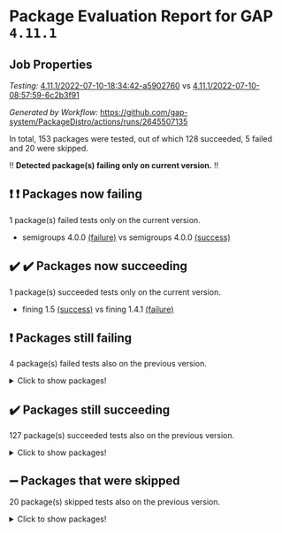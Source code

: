 # Package Evaluation Report for GAP `4.11.1`

## Job Properties

*Testing:* [4.11.1/2022-07-10-18:34:42-a5902760](https://github.com/gap-system/PackageDistro/blob/data/reports/4.11.1/2022-07-10-18:34:42-a5902760) vs [4.11.1/2022-07-10-08:57:59-6c2b3f91](https://github.com/gap-system/PackageDistro/blob/data/reports/4.11.1/2022-07-10-08:57:59-6c2b3f91)

*Generated by Workflow:* https://github.com/gap-system/PackageDistro/actions/runs/2645507135

In total, 153 packages were tested, out of which 128 succeeded, 5 failed and 20 were skipped.

:bangbang: **Detected package(s) failing only on current version.** :bangbang:

## :exclamation: :exclamation: Packages now failing

1 package(s) failed tests only on the current version.
- semigroups 4.0.0 [(failure)](https://github.com/gap-system/PackageDistro/runs/7272379744?check_suite_focus=true) vs semigroups 4.0.0 [(success)](https://github.com/gap-system/PackageDistro/runs/7269394818?check_suite_focus=true)

## :heavy_check_mark: :heavy_check_mark: Packages now succeeding

1 package(s) succeeded tests only on the current version.
- fining 1.5 [(success)](https://github.com/gap-system/PackageDistro/runs/7272377324?check_suite_focus=true) vs fining 1.4.1 [(failure)](https://github.com/gap-system/PackageDistro/runs/7269392387?check_suite_focus=true)

## :exclamation: Packages still failing

4 package(s) failed tests also on the previous version.
<details><summary>Click to show packages!</summary>

- francy 1.2.4 [(failure)](https://github.com/gap-system/PackageDistro/runs/7272377643?check_suite_focus=true)
- hap 1.44 [(failure)](https://github.com/gap-system/PackageDistro/runs/7272378105?check_suite_focus=true)
- packagemanager 1.2 [(failure)](https://github.com/gap-system/PackageDistro/runs/7272379200?check_suite_focus=true)
- recog 1.3.2 [(failure)](https://github.com/gap-system/PackageDistro/runs/7272379577?check_suite_focus=true)
</details>

## :heavy_check_mark: Packages still succeeding

127 package(s) succeeded tests also on the previous version.
<details><summary>Click to show packages!</summary>

- ace 5.4 [(success)](https://github.com/gap-system/PackageDistro/runs/7272376034?check_suite_focus=true)
- aclib 1.3.2 [(success)](https://github.com/gap-system/PackageDistro/runs/7272376060?check_suite_focus=true)
- agt 0.2 [(success)](https://github.com/gap-system/PackageDistro/runs/7272376085?check_suite_focus=true)
- alnuth 3.2.1 [(success)](https://github.com/gap-system/PackageDistro/runs/7272376113?check_suite_focus=true)
- anupq 3.2.6 [(success)](https://github.com/gap-system/PackageDistro/runs/7272376135?check_suite_focus=true)
- atlasrep 2.1.2 [(success)](https://github.com/gap-system/PackageDistro/runs/7272376157?check_suite_focus=true)
- autodoc 2022.07.10 [(success)](https://github.com/gap-system/PackageDistro/runs/7272376189?check_suite_focus=true)
- automata 1.15 [(success)](https://github.com/gap-system/PackageDistro/runs/7272376217?check_suite_focus=true)
- automgrp 1.3.2 [(success)](https://github.com/gap-system/PackageDistro/runs/7272376243?check_suite_focus=true)
- autpgrp 1.10.2 [(success)](https://github.com/gap-system/PackageDistro/runs/7272376264?check_suite_focus=true)
- cap 2022.06-05 [(success)](https://github.com/gap-system/PackageDistro/runs/7272376289?check_suite_focus=true)
- caratinterface 2.3.3 [(success)](https://github.com/gap-system/PackageDistro/runs/7272376314?check_suite_focus=true)
- cddinterface 2020.06.24 [(success)](https://github.com/gap-system/PackageDistro/runs/7272376339?check_suite_focus=true)
- circle 1.6.5 [(success)](https://github.com/gap-system/PackageDistro/runs/7272376357?check_suite_focus=true)
- classicpres 1.22 [(success)](https://github.com/gap-system/PackageDistro/runs/7272376379?check_suite_focus=true)
- cohomolo 1.6.10 [(success)](https://github.com/gap-system/PackageDistro/runs/7272376406?check_suite_focus=true)
- congruence 1.2.4 [(success)](https://github.com/gap-system/PackageDistro/runs/7272376429?check_suite_focus=true)
- corelg 1.56 [(success)](https://github.com/gap-system/PackageDistro/runs/7272376450?check_suite_focus=true)
- crime 1.6 [(success)](https://github.com/gap-system/PackageDistro/runs/7272376477?check_suite_focus=true)
- crisp 1.4.5 [(success)](https://github.com/gap-system/PackageDistro/runs/7272376509?check_suite_focus=true)
- crypting 0.10 [(success)](https://github.com/gap-system/PackageDistro/runs/7272376534?check_suite_focus=true)
- cryst 4.1.24 [(success)](https://github.com/gap-system/PackageDistro/runs/7272376579?check_suite_focus=true)
- crystcat 1.1.9 [(success)](https://github.com/gap-system/PackageDistro/runs/7272376609?check_suite_focus=true)
- ctbllib 1.3.4 [(success)](https://github.com/gap-system/PackageDistro/runs/7272376630?check_suite_focus=true)
- cubefree 1.19 [(success)](https://github.com/gap-system/PackageDistro/runs/7272376656?check_suite_focus=true)
- curlinterface 2.2.2 [(success)](https://github.com/gap-system/PackageDistro/runs/7272376693?check_suite_focus=true)
- cvec 2.7.5 [(success)](https://github.com/gap-system/PackageDistro/runs/7272376739?check_suite_focus=true)
- datastructures 0.2.7 [(success)](https://github.com/gap-system/PackageDistro/runs/7272376764?check_suite_focus=true)
- deepthought 1.0.5 [(success)](https://github.com/gap-system/PackageDistro/runs/7272376791?check_suite_focus=true)
- design 1.7 [(success)](https://github.com/gap-system/PackageDistro/runs/7272376829?check_suite_focus=true)
- difsets 2.3.1 [(success)](https://github.com/gap-system/PackageDistro/runs/7272376869?check_suite_focus=true)
- digraphs 1.5.3 [(success)](https://github.com/gap-system/PackageDistro/runs/7272376926?check_suite_focus=true)
- edim 1.3.5 [(success)](https://github.com/gap-system/PackageDistro/runs/7272376988?check_suite_focus=true)
- example 4.3.1 [(success)](https://github.com/gap-system/PackageDistro/runs/7272377063?check_suite_focus=true)
- factint 1.6.3 [(success)](https://github.com/gap-system/PackageDistro/runs/7272377127?check_suite_focus=true)
- ferret 1.0.8 [(success)](https://github.com/gap-system/PackageDistro/runs/7272377198?check_suite_focus=true)
- fga 1.4.0 [(success)](https://github.com/gap-system/PackageDistro/runs/7272377275?check_suite_focus=true)
- float 1.0.3 [(success)](https://github.com/gap-system/PackageDistro/runs/7272377385?check_suite_focus=true)
- format 1.4.3 [(success)](https://github.com/gap-system/PackageDistro/runs/7272377443?check_suite_focus=true)
- forms 1.2.8 [(success)](https://github.com/gap-system/PackageDistro/runs/7272377511?check_suite_focus=true)
- fplsa 1.2.5 [(success)](https://github.com/gap-system/PackageDistro/runs/7272377560?check_suite_focus=true)
- fr 2.4.8 [(success)](https://github.com/gap-system/PackageDistro/runs/7272377604?check_suite_focus=true)
- fwtree 1.3 [(success)](https://github.com/gap-system/PackageDistro/runs/7272377677?check_suite_focus=true)
- gbnp 1.0.5 [(success)](https://github.com/gap-system/PackageDistro/runs/7272377706?check_suite_focus=true)
- generalizedmorphismsforcap 2022.05-01 [(success)](https://github.com/gap-system/PackageDistro/runs/7272377730?check_suite_focus=true)
- genss 1.6.6 [(success)](https://github.com/gap-system/PackageDistro/runs/7272377764?check_suite_focus=true)
- gradedringforhomalg 2022.06-01 [(success)](https://github.com/gap-system/PackageDistro/runs/7272377816?check_suite_focus=true)
- grape 4.8.5 [(success)](https://github.com/gap-system/PackageDistro/runs/7272377848?check_suite_focus=true)
- groupoids 1.69 [(success)](https://github.com/gap-system/PackageDistro/runs/7272377886?check_suite_focus=true)
- grpconst 2.6.2 [(success)](https://github.com/gap-system/PackageDistro/runs/7272377947?check_suite_focus=true)
- guarana 0.96.3 [(success)](https://github.com/gap-system/PackageDistro/runs/7272377990?check_suite_focus=true)
- guava 3.16 [(success)](https://github.com/gap-system/PackageDistro/runs/7272378040?check_suite_focus=true)
- hapcryst 0.1.14 [(success)](https://github.com/gap-system/PackageDistro/runs/7272378156?check_suite_focus=true)
- hecke 1.5.3 [(success)](https://github.com/gap-system/PackageDistro/runs/7272378198?check_suite_focus=true)
- help 3.5 [(success)](https://github.com/gap-system/PackageDistro/runs/7272378257?check_suite_focus=true)
- idrel 2.44 [(success)](https://github.com/gap-system/PackageDistro/runs/7272378297?check_suite_focus=true)
- images 1.3.1 [(success)](https://github.com/gap-system/PackageDistro/runs/7272378357?check_suite_focus=true)
- intpic 0.3.0 [(success)](https://github.com/gap-system/PackageDistro/runs/7272378390?check_suite_focus=true)
- io 4.7.2 [(success)](https://github.com/gap-system/PackageDistro/runs/7272378434?check_suite_focus=true)
- irredsol 1.4.3 [(success)](https://github.com/gap-system/PackageDistro/runs/7272378474?check_suite_focus=true)
- json 2.1.0 [(success)](https://github.com/gap-system/PackageDistro/runs/7272378514?check_suite_focus=true)
- jupyterkernel 1.4.1 [(success)](https://github.com/gap-system/PackageDistro/runs/7272378551?check_suite_focus=true)
- jupyterviz 1.5.1 [(success)](https://github.com/gap-system/PackageDistro/runs/7272378578?check_suite_focus=true)
- kan 1.34 [(success)](https://github.com/gap-system/PackageDistro/runs/7272378614?check_suite_focus=true)
- kbmag 1.5.9 [(success)](https://github.com/gap-system/PackageDistro/runs/7272378645?check_suite_focus=true)
- laguna 3.9.5 [(success)](https://github.com/gap-system/PackageDistro/runs/7272378686?check_suite_focus=true)
- liealgdb 2.2.1 [(success)](https://github.com/gap-system/PackageDistro/runs/7272378713?check_suite_focus=true)
- liepring 2.6 [(success)](https://github.com/gap-system/PackageDistro/runs/7272378745?check_suite_focus=true)
- liering 2.4.2 [(success)](https://github.com/gap-system/PackageDistro/runs/7272378769?check_suite_focus=true)
- linearalgebraforcap 2022.06-03 [(success)](https://github.com/gap-system/PackageDistro/runs/7272378791?check_suite_focus=true)
- loops 3.4.1 [(success)](https://github.com/gap-system/PackageDistro/runs/7272378838?check_suite_focus=true)
- lpres 1.0.3 [(success)](https://github.com/gap-system/PackageDistro/runs/7272378860?check_suite_focus=true)
- majoranaalgebras 1.4 [(success)](https://github.com/gap-system/PackageDistro/runs/7272378889?check_suite_focus=true)
- mapclass 1.4.5 [(success)](https://github.com/gap-system/PackageDistro/runs/7272378916?check_suite_focus=true)
- matgrp 0.64 [(success)](https://github.com/gap-system/PackageDistro/runs/7272378933?check_suite_focus=true)
- modisom 2.5.2 [(success)](https://github.com/gap-system/PackageDistro/runs/7272378957?check_suite_focus=true)
- modulepresentationsforcap 2022.05-03 [(success)](https://github.com/gap-system/PackageDistro/runs/7272378973?check_suite_focus=true)
- monoidalcategories 2022.06-07 [(success)](https://github.com/gap-system/PackageDistro/runs/7272378999?check_suite_focus=true)
- nconvex 2020.11-04 [(success)](https://github.com/gap-system/PackageDistro/runs/7272379010?check_suite_focus=true)
- nilmat 1.4.1 [(success)](https://github.com/gap-system/PackageDistro/runs/7272379024?check_suite_focus=true)
- nock 1.5 [(success)](https://github.com/gap-system/PackageDistro/runs/7272379045?check_suite_focus=true)
- normalizinterface 1.3.3 [(success)](https://github.com/gap-system/PackageDistro/runs/7272379074?check_suite_focus=true)
- nq 2.5.8 [(success)](https://github.com/gap-system/PackageDistro/runs/7272379089?check_suite_focus=true)
- numericalsgps 1.3.0 [(success)](https://github.com/gap-system/PackageDistro/runs/7272379115?check_suite_focus=true)
- openmath 11.5.1 [(success)](https://github.com/gap-system/PackageDistro/runs/7272379144?check_suite_focus=true)
- orb 4.8.4 [(success)](https://github.com/gap-system/PackageDistro/runs/7272379176?check_suite_focus=true)
- patternclass 2.4.2 [(success)](https://github.com/gap-system/PackageDistro/runs/7272379237?check_suite_focus=true)
- permut 2.0.4 [(success)](https://github.com/gap-system/PackageDistro/runs/7272379260?check_suite_focus=true)
- polenta 1.3.10 [(success)](https://github.com/gap-system/PackageDistro/runs/7272379289?check_suite_focus=true)
- polymaking 0.8.6 [(success)](https://github.com/gap-system/PackageDistro/runs/7272379316?check_suite_focus=true)
- primgrp 3.4.2 [(success)](https://github.com/gap-system/PackageDistro/runs/7272379341?check_suite_focus=true)
- profiling 2.5.0 [(success)](https://github.com/gap-system/PackageDistro/runs/7272379369?check_suite_focus=true)
- qpa 1.33 [(success)](https://github.com/gap-system/PackageDistro/runs/7272379393?check_suite_focus=true)
- quagroup 1.8.3 [(success)](https://github.com/gap-system/PackageDistro/runs/7272379431?check_suite_focus=true)
- radiroot 2.9 [(success)](https://github.com/gap-system/PackageDistro/runs/7272379470?check_suite_focus=true)
- rcwa 4.6.4 [(success)](https://github.com/gap-system/PackageDistro/runs/7272379510?check_suite_focus=true)
- rds 1.8 [(success)](https://github.com/gap-system/PackageDistro/runs/7272379540?check_suite_focus=true)
- repndecomp 1.2.1 [(success)](https://github.com/gap-system/PackageDistro/runs/7272379606?check_suite_focus=true)
- repsn 3.1.0 [(success)](https://github.com/gap-system/PackageDistro/runs/7272379637?check_suite_focus=true)
- resclasses 4.7.2 [(success)](https://github.com/gap-system/PackageDistro/runs/7272379666?check_suite_focus=true)
- scscp 2.3.1 [(success)](https://github.com/gap-system/PackageDistro/runs/7272379702?check_suite_focus=true)
- sglppow 2.2 [(success)](https://github.com/gap-system/PackageDistro/runs/7272379787?check_suite_focus=true)
- sgpviz 0.999.5 [(success)](https://github.com/gap-system/PackageDistro/runs/7272379833?check_suite_focus=true)
- simpcomp 2.1.14 [(success)](https://github.com/gap-system/PackageDistro/runs/7272379899?check_suite_focus=true)
- singular 2020.12.18 [(success)](https://github.com/gap-system/PackageDistro/runs/7272379944?check_suite_focus=true)
- sla 1.5.3 [(success)](https://github.com/gap-system/PackageDistro/runs/7272379994?check_suite_focus=true)
- smallgrp 1.5 [(success)](https://github.com/gap-system/PackageDistro/runs/7272380056?check_suite_focus=true)
- smallsemi 0.6.13 [(success)](https://github.com/gap-system/PackageDistro/runs/7272380103?check_suite_focus=true)
- sonata 2.9.4 [(success)](https://github.com/gap-system/PackageDistro/runs/7272380157?check_suite_focus=true)
- sophus 1.25 [(success)](https://github.com/gap-system/PackageDistro/runs/7272380217?check_suite_focus=true)
- spinsym 1.5.2 [(success)](https://github.com/gap-system/PackageDistro/runs/7272380266?check_suite_focus=true)
- symbcompcc 1.3.2 [(success)](https://github.com/gap-system/PackageDistro/runs/7272380331?check_suite_focus=true)
- thelma 1.3 [(success)](https://github.com/gap-system/PackageDistro/runs/7272380396?check_suite_focus=true)
- tomlib 1.2.9 [(success)](https://github.com/gap-system/PackageDistro/runs/7272380448?check_suite_focus=true)
- toric 1.9.5 [(success)](https://github.com/gap-system/PackageDistro/runs/7272380507?check_suite_focus=true)
- transgrp 3.6.2 [(success)](https://github.com/gap-system/PackageDistro/runs/7272380552?check_suite_focus=true)
- ugaly 4.0.2 [(success)](https://github.com/gap-system/PackageDistro/runs/7272380582?check_suite_focus=true)
- unipot 1.5 [(success)](https://github.com/gap-system/PackageDistro/runs/7272380608?check_suite_focus=true)
- unitlib 4.1.0 [(success)](https://github.com/gap-system/PackageDistro/runs/7272380632?check_suite_focus=true)
- utils 0.74 [(success)](https://github.com/gap-system/PackageDistro/runs/7272380660?check_suite_focus=true)
- uuid 0.7 [(success)](https://github.com/gap-system/PackageDistro/runs/7272380673?check_suite_focus=true)
- walrus 0.9991 [(success)](https://github.com/gap-system/PackageDistro/runs/7272380699?check_suite_focus=true)
- wedderga 4.10.2 [(success)](https://github.com/gap-system/PackageDistro/runs/7272380733?check_suite_focus=true)
- xmod 2.88 [(success)](https://github.com/gap-system/PackageDistro/runs/7272380770?check_suite_focus=true)
- xmodalg 1.22 [(success)](https://github.com/gap-system/PackageDistro/runs/7272380820?check_suite_focus=true)
- yangbaxter 0.10.0 [(success)](https://github.com/gap-system/PackageDistro/runs/7272380863?check_suite_focus=true)
- zeromqinterface 0.13 [(success)](https://github.com/gap-system/PackageDistro/runs/7272380910?check_suite_focus=true)
</details>

## :heavy_minus_sign: Packages that were skipped

20 package(s) skipped tests also on the previous version.
<details><summary>Click to show packages!</summary>

- 4ti2interface 2022.03-01 [(skipped)](https://github.com/gap-system/PackageDistro/runs/7272326033?check_suite_focus=true)
- browse 1.8.14 [(skipped)](https://github.com/gap-system/PackageDistro/runs/7272326033?check_suite_focus=true)
- examplesforhomalg 2022.03-01 [(skipped)](https://github.com/gap-system/PackageDistro/runs/7272326033?check_suite_focus=true)
- gapdoc 1.6.5 [(skipped)](https://github.com/gap-system/PackageDistro/runs/7272326033?check_suite_focus=true)
- gauss 2022.03-01 [(skipped)](https://github.com/gap-system/PackageDistro/runs/7272326033?check_suite_focus=true)
- gaussforhomalg 2022.03-01 [(skipped)](https://github.com/gap-system/PackageDistro/runs/7272326033?check_suite_focus=true)
- gradedmodules 2022.03-01 [(skipped)](https://github.com/gap-system/PackageDistro/runs/7272326033?check_suite_focus=true)
- homalg 2022.03-01 [(skipped)](https://github.com/gap-system/PackageDistro/runs/7272326033?check_suite_focus=true)
- homalgtocas 2022.03-01 [(skipped)](https://github.com/gap-system/PackageDistro/runs/7272326033?check_suite_focus=true)
- io_forhomalg 2022.03-01 [(skipped)](https://github.com/gap-system/PackageDistro/runs/7272326033?check_suite_focus=true)
- itc 1.5.1 [(skipped)](https://github.com/gap-system/PackageDistro/runs/7272326033?check_suite_focus=true)
- localizeringforhomalg 2022.03-01 [(skipped)](https://github.com/gap-system/PackageDistro/runs/7272326033?check_suite_focus=true)
- matricesforhomalg 2022.06-01 [(skipped)](https://github.com/gap-system/PackageDistro/runs/7272326033?check_suite_focus=true)
- modules 2022.03-01 [(skipped)](https://github.com/gap-system/PackageDistro/runs/7272326033?check_suite_focus=true)
- polycyclic 2.16 [(skipped)](https://github.com/gap-system/PackageDistro/runs/7272326033?check_suite_focus=true)
- ringsforhomalg 2022.04-01 [(skipped)](https://github.com/gap-system/PackageDistro/runs/7272326033?check_suite_focus=true)
- sco 2022.03-01 [(skipped)](https://github.com/gap-system/PackageDistro/runs/7272326033?check_suite_focus=true)
- toolsforhomalg 2022.05-01 [(skipped)](https://github.com/gap-system/PackageDistro/runs/7272326033?check_suite_focus=true)
- toricvarieties 2022.03.23 [(skipped)](https://github.com/gap-system/PackageDistro/runs/7272326033?check_suite_focus=true)
- xgap 4.31 [(skipped)](https://github.com/gap-system/PackageDistro/runs/7272326033?check_suite_focus=true)
</details>

